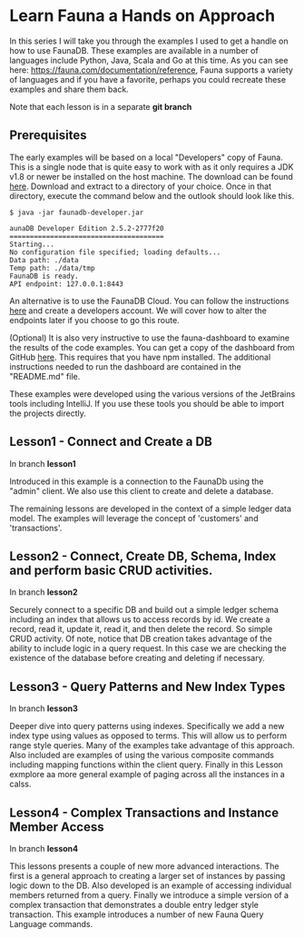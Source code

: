 # Learn Fauna a Hands on Approach
In this series I will take you through the examples I used to get a handle on how to use FaunaDB. These examples are available in a number of languages include Python, Java, Scala and Go at this time. As you can see here: https://fauna.com/documentation/reference, Fauna supports a variety of languages and if you have a favorite, perhaps you could recreate these examples and share them back.

Note that each lesson is in a separate **git branch**

## Prerequisites
The early examples will be based on a local "Developers" copy of Fauna. This is a single node that is quite easy to work with as it only requires a JDK v1.8 or newer be installed on the host machine. The download can be found [here](https://fauna.com/releases). Download and extract to a directory of your choice. Once in that directory, execute the command below and the outlook should look like this.

```
$ java -jar faunadb-developer.jar

aunaDB Developer Edition 2.5.2-2777f20
======================================
Starting...
No configuration file specified; loading defaults...
Data path: ./data
Temp path: ./data/tmp
FaunaDB is ready.
API endpoint: 127.0.0.1:8443

```
An alternative is to use the FaunaDB Cloud. You can follow the instructions [here](https://fauna.com/serverless) and create a developers account. We will cover how to alter the endpoints later if you choose to go this route.

(Optional) It is also very instructive to use the fauna-dashboard to examine the results of the code examples. You can get a copy of the dashboard from GitHub [here](https://github.com/fauna/dashboard). This requires that you have npm installed. The additional instructions needed to run the dashboard are contained in the "README.md" file.

These  examples were developed using the various versions of the JetBrains tools including IntelliJ. If you use these tools you should be able to import the projects directly.

## Lesson1 - Connect and Create a DB

In branch **lesson1**

Introduced in this example is a connection to the FaunaDb using the "admin" client. We also use this client to create and delete a database.

The remaining lessons are developed in the context of a simple ledger data model. The examples will leverage the concept of 'customers' and 'transactions'.

## Lesson2 - Connect, Create DB, Schema, Index and perform basic CRUD activities.

In branch **lesson2**

Securely connect to a specific DB and build out a simple ledger schema including an index that allows us to access records by id. We create a record, read it, update it, read it, and then delete the record. So simple CRUD activity.
Of note, notice that DB creation takes advantage of the ability to include logic in a query request. In this case we are checking the existence of the database before creating and deleting if necessary.

## Lesson3 - Query Patterns and New Index Types

In branch **lesson3**

Deeper dive into query patterns using indexes. Specifically we add a new index type using values as opposed to terms. This will allow us to perform range style queries. Many of the examples take advantage of this approach. Also included are examples of using the various composite commands including mapping functions within the client query. Finally in this Lesson exmplore aa more general example of paging across all the instances in a calss.

## Lesson4 - Complex Transactions and Instance Member Access

In branch **lesson4**

This lessons presents a couple of new more advanced interactions. The first is a general approach to creating a larger set of instances by passing logic down to the DB. Also developed is an example of accessing individual members returned from a query. Finally we introduce a simple version of a complex transaction that demonstrates a double entry ledger style transaction. This example introduces a number of new Fauna Query Language commands.
